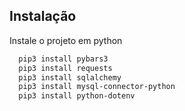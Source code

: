 
## Instalação

Instale o projeto em python

```bash
  pip3 install pybars3
  pip3 install requests
  pip3 install sqlalchemy
  pip3 install mysql-connector-python
  pip3 install python-dotenv
```
    